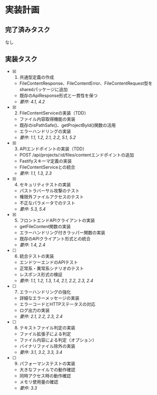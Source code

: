# 実装計画

## 完了済みタスク

なし

## 実装タスク

- [x] 1. 共通型定義の作成
  - FileContentResponse、FileContentError、FileContentRequest型をsharedパッケージに追加
  - 既存のApiResponse形式と一貫性を保つ
  - _要件: 4.1, 4.2_

- [x] 2. FileContentServiceの実装（TDD）
  - ファイル内容取得機能の実装
  - 既存のisPathSafe()、getProjectById()関数の活用
  - エラーハンドリングの実装
  - _要件: 1.1, 1.2, 2.1, 2.2, 5.1, 5.2_

- [x] 3. APIエンドポイントの実装（TDD）
  - POST /api/projects/:id/files/contentエンドポイントの追加
  - Fastifyスキーマ定義の実装
  - FileContentServiceとの統合
  - _要件: 1.1, 1.3, 2.3_

- [x] 4. セキュリティテストの実装
  - パストラバーサル攻撃のテスト
  - 権限外ファイルアクセスのテスト
  - 不正なパラメータでのテスト
  - _要件: 5.3, 5.4_

- [x] 5. フロントエンドAPIクライアントの実装
  - getFileContent関数の実装
  - エラーハンドリング付きラッパー関数の実装
  - 既存のAPIクライアント形式との統合
  - _要件: 1.4, 2.4_

- [ ] 6. 統合テストの実装
  - エンドツーエンドのAPIテスト
  - 正常系・異常系シナリオのテスト
  - レスポンス形式の検証
  - _要件: 1.1, 1.2, 1.3, 1.4, 2.1, 2.2, 2.3, 2.4_

- [ ] 7. エラーハンドリングの強化
  - 詳細なエラーメッセージの実装
  - エラーコードとHTTPステータスの対応
  - ログ出力の実装
  - _要件: 2.1, 2.2, 2.3, 2.4_

- [ ] 8. テキストファイル判定の実装
  - ファイル拡張子による判定
  - ファイル内容による判定（オプション）
  - バイナリファイル除外の実装
  - _要件: 3.1, 3.2, 3.3, 3.4_

- [ ] 9. パフォーマンステストの実装
  - 大きなファイルでの動作確認
  - 同時アクセス時の動作確認
  - メモリ使用量の確認
  - _要件: 3.3_
